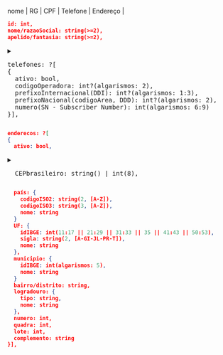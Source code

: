 nome | RG | CPF | Telefone | Endereço | 

```json
id: int,
nome/razaoSocial: string(>=2),
apelido/fantasia: string(>=2),
```
<details>
  <summary><pre>
telefones: ?[
{
  ativo: bool,
  codigoOperadora: int?(algarismos: 2),
  prefixoInternacional(DDI): int?(algarismos: 1:3),
  prefixoNacional(codigoArea, DDD): int?(algarismos: 2),
  numero(SN - Subscriber Number): int(algarismos: 6:9)
}],</pre></summary>

  <pre>
Implementação:
  1ª Opção: cada chave-valor do Javascript Object pode corresponder a um input
  2ª Opção: um único input para cada telefone, o valor é dividido em substrings cujos valores são alocados às chaves
  correspondentes através de uma função
    pattern input: 

Links: https://www.cm.com/blog/how-to-format-international-telephone-numbers/
  </pre>
</details>

```json
enderecos: ?[
{
  ativo: bool,
```
<details>
  <summary><pre>
  CEPbrasileiro: string() | int(8),</pre></summary>

  https://www.mbi.com.br/mbi/biblioteca/paises/codigo-postal/
</details>

```json
  país: {
    codigoISO2: string(2, [A-Z]),
    codigoISO3: string(3, [A-Z]),
    nome: string
  }
  UF: {
    idIBGE: int(11:17 || 21:29 || 31:33 || 35 || 41:43 || 50:53),
    sigla: string(2, [A-GI-JL-PR-T]),
    nome: string
  },
  municipio: {
    idIBGE: int(algarismos: 5),
    nome: string
  }
  bairro/distrito: string,
  logradouro: {
    tipo: string,
    nome: string
  },
  numero: int,
  quadra: int,
  lote: int,
  complemento: string
}],
```
